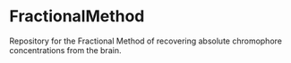 # FractionalMethod
Repository for the Fractional Method of recovering absolute chromophore concentrations from the brain.
